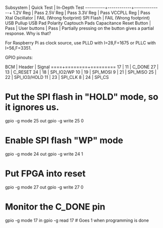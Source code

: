 Subsystem | Quick Test | In-Depth Test
----------+------------+--------------+
1.2V Reg     | Pass
2.5V Reg     | Pass
3.3V Reg     | Pass
VCCPLL Reg   | Pass
Xtal Oscillator | FAIL (Wrong footprint)
SPI Flash       | FAIL (Wrong footprint)
USB Pullup
USB Pad Polarity
Captouch Pads
Capacitance
Reset Button  | Pass | 
User buttons  | Pass | Partially pressing on the button gives a partial response.  Why is that?

For Raspberry Pi as clock source, use PLLD with I=28,F=1675 or PLLC with I=56,F=3351.

GPIO pinouts:

BCM | Header | Signal
====+========+========= 
17  | 11     | C_DONE
27  | 13     | C_RESET
24  | 18     | SPI_IO2/WP
10  | 19     | SPI_MOSI
 9  | 21     | SPI_MISO
25  | 22     | SPI_IO3/HOLD
11  | 23     | SPI_CLK
 8  | 24     | SPI_CS

# Put the SPI flash in "HOLD" mode, so it ignores us.
gpio -g mode 25 out
gpio -g write 25 0

# Enable SPI flash "WP" mode
gpio -g mode 24 out
gpio -g write 24 1

# Put FPGA into reset
gpio -g mode 27 out
gpio -g write 27 0

# Monitor the C_DONE pin
gpio -g mode 17 in
gpio -g read 17 # Goes 1 when programming is done